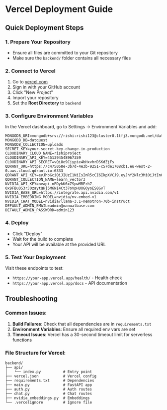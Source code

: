 # Vercel Deployment Guide

## Quick Deployment Steps

### 1. Prepare Your Repository
- Ensure all files are committed to your Git repository
- Make sure the `backend/` folder contains all necessary files

### 2. Connect to Vercel
1. Go to [vercel.com](https://vercel.com)
2. Sign in with your GitHub account
3. Click "New Project"
4. Import your repository
5. Set the **Root Directory** to `backend`

### 3. Configure Environment Variables
In the Vercel dashboard, go to Settings → Environment Variables and add:

```
MONGODB_URI=mongodb+srv://rishi:rishi123@cluster0.1tfj3.mongodb.net/datquest
MONGODB_DB=datquest
MONGODB_COLLECTION=uploads
SECRET_KEY=your-secret-key-change-in-production
CLOUDINARY_CLOUD_NAME=rishiproject
CLOUDINARY_API_KEY=451394548967359
CLOUDINARY_API_SECRET=vQi8o9Cjypie4bHxvhrDSKdZjFs
QDRANT_URL=https://c475058e-3b7d-4e3b-9251-c57de1708cb1.eu-west-2-0.aws.cloud.qdrant.io:6333
QDRANT_API_KEY=eyJhbGciOiJIUzI1NiIsInR5cCI6IkpXVCJ9.eyJhY2Nlc3MiOiJtIn0.lm1RZR5M1o9mplR0W0WJXHH_opdKpKEvkm5LxRO5waM
QDRANT_COLLECTION_NAME=learn_vector3
NVIDIA_API_KEY=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
NVIDIA_BASE_URL=https://integrate.api.nvidia.com/v1
NVIDIA_EMBEDDING_MODEL=nvidia/nv-embed-v1
NVIDIA_CHAT_MODEL=nvidia/llama-3.1-nemotron-70b-instruct
DEFAULT_ADMIN_EMAIL=admin@manualbase.com
DEFAULT_ADMIN_PASSWORD=admin123
```

### 4. Deploy
- Click "Deploy"
- Wait for the build to complete
- Your API will be available at the provided URL

### 5. Test Your Deployment
Visit these endpoints to test:
- `https://your-app.vercel.app/health/` - Health check
- `https://your-app.vercel.app/docs` - API documentation

## Troubleshooting

### Common Issues:
1. **Build Failures**: Check that all dependencies are in `requirements.txt`
2. **Environment Variables**: Ensure all required env vars are set
3. **Timeout Issues**: Vercel has a 30-second timeout limit for serverless functions

### File Structure for Vercel:
```
backend/
├── api/
│   └── index.py          # Entry point
├── vercel.json           # Vercel config
├── requirements.txt      # Dependencies
├── main.py               # FastAPI app
├── auth.py               # Auth routes
├── chat.py               # Chat routes
├── nvidia_embeddings.py  # Embeddings
└── .vercelignore         # Ignore file
```
